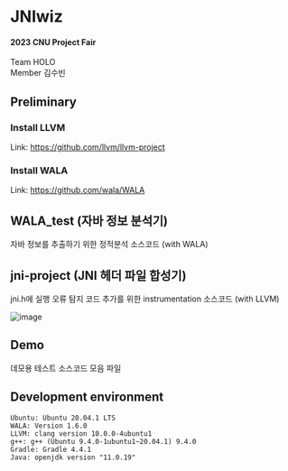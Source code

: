 # JNIwiz
#### 2023 CNU Project Fair
Team HOLO  
Member 김수빈

## Preliminary
### Install LLVM
Link: https://github.com/llvm/llvm-project

### Install WALA
Link: https://github.com/wala/WALA

## WALA_test (자바 정보 분석기)
자바 정보를 추출하기 위한 정적분석 소스코드 (with WALA)

## jni-project (JNI 헤더 파일 합성기)
jni.h에 실행 오류 탐지 코드 추가를 위한 instrumentation 소스코드 (with LLVM)

![image](https://github.com/green-study/JNIwiz/assets/70996958/1a4d36cd-c8d6-474b-8eae-1263ed63289b)

## Demo
데모용 테스트 소스코드 모음 파일

## Development environment
```
Ubuntu: Ubuntu 20.04.1 LTS
WALA: Version 1.6.0
LLVM: clang version 10.0.0-4ubuntu1
g++: g++ (Ubuntu 9.4.0-1ubuntu1~20.04.1) 9.4.0
Gradle: Gradle 4.4.1
Java: openjdk version "11.0.19"
```
